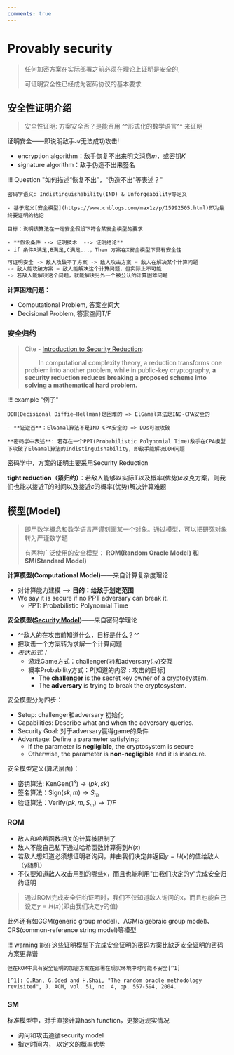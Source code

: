 ```yaml
---
comments: true
---
```

# Provably security


> 任何加密方案在实际部署之前必须在理论上证明是安全的,
> 
> 可证明安全性已经成为密码协议的基本要求


## 安全性证明介绍

> 安全性证明: 方案安全否？是能否用 ^^形式化的数学语言^^ 来证明

证明安全——即说明敌手$\mathcal{A}$无法成功攻击!

- encryption algorithm：敌手恢复不出来明文消息$m$，或密钥$K$
- signature algorithm：敌手伪造不出来签名

!!! Question "如何描述“恢复不出”，“伪造不出”等表述？"

    密码学语义: Indistinguishability(IND) & Unforgeability等定义

    - 基于定义[安全模型](https://www.cnblogs.com/max1z/p/15992505.html)即为最终要证明的结论

    目标：说明该算法在一定安全假设下符合某安全模型的要求

    - **假设条件 --> 证明技术  --> 证明结论**
    - if 条件A满足,B满足,C满足...，Then 方案在X安全模型下具有安全性

```py
可证明安全 -> 敌人攻破不了方案 -> 敌人攻击方案 = 敌人在解决某个计算问题
-> 敌人能攻破方案 = 敌人能解决这个计算问题，但实际上不可能
-> 若敌人能解决这个问题，就能解决另外一个被公认的计算困难问题
```

**计算困难问题：**

- Computational Problem, 答案空间大
- Decisional Problem, 答案空间T/F

### 安全归约

> Cite - [Introduction to Security Reduction](https://link.springer.com/book/10.1007/978-3-319-93049-7):
>
> &nbsp; &nbsp; &nbsp; &nbsp; In computational complexity theory, a reduction transforms one problem into another problem, while in public-key cryptography, **a security reduction reduces breaking a proposed scheme into solving a mathematical hard problem.**

!!! example "例子"

    DDH(Decisional Diffie–Hellman)是困难的 => ElGamal算法是IND-CPA安全的

    - **证逆否**：ElGamal算法不是IND-CPA安全的 => DDs可被攻破

    **密码学中表述**: 若存在一个PPT(Probabilistic Polynomial Time)敌手在CPA模型下攻破了ElGamal算法的Indistinguishability，即敌手能解决DDH问题

密码学中，方案的证明主要采用Security Reduction

**tight reduction（紧归约）**：若敌人能够以实际T以及概率(优势)$\varepsilon$攻克方案，则我们也能以接近T的时间以及接近$\varepsilon$的概率(优势)解决计算难题

## 模型(Model)

> 即用数学概念和数学语言严谨刻画某一个对象。通过模型，可以把研究对象转为严谨数学题
>
> 有两种广泛使用的安全模型： **ROM(Random Oracle Model) 和 SM(Standard Model)**

**计算模型(Computational Model)**——来自计算复杂度理论

  * 对计算能力建模 --> **目的：给敌手划定范围**
  * We say it is secure if no PPT adversary can break it.
    * PPT: Probabilistic Polynomial Time

**安全模型([Security Model](https://documents.uow.edu.au/~fuchun/book/Lecture1-PS.pdf))**——来自密码学理论

  * ^^敌人的在攻击前知道什么，目标是什么？^^
  * 把攻击一个方案转为求解一个计算问题
  * *表达形式：*
    - 游戏$\mathsf{Game}$方式：challenger($\mathcal{C}$)和adversary($\mathcal{A}$)交互
    - 概率Probability方式：$P[\text{知道的内容}:\text{攻击的目标}]$
        + The **challenger** is the secret key owner of a cryptosystem.
        + The **adversary** is trying to break the cryptosystem. 

安全模型分为四步：

  * Setup: challenger和adversary 初始化
  * Capabilities: Describe what and when the adversary queries.
  * Security Goal: 对于adversary赢得game的条件
  * Advantage: Define a parameter satisfying:
      + if the parameter is **negligible**, the cryptosystem is secure
      + Otherwise, the parameter is **non-negligible** and it is insecure.


安全模型定义(算法层面)：

- 密钥算法: $\mathrm{KenGen(1^k)} \to (pk, sk)$
- 签名算法：$\mathrm{Sign}(sk, m) \to S_m$
- 验证算法：$\mathrm{Verify}(pk, m, S_m) \to T/F$

### ROM

- 敌人和哈希函数相关的计算被限制了
- 敌人不能自己私下通过哈希函数计算得到$H(x)$
- 若敌人想知道必须想证明者询问，并由我们决定并返回$y = H(x)$的值给敌人（y随机）
- 不仅要知道敌人攻击用到的哪些x，而且也能利用"由我们决定的y"完成安全归约证明

> 通过ROM完成安全归约证明时，我们不仅知道敌人询问的x，而且也能自己设定$y = H(x)$(即由我们决定y的值)

此外还有如GGM(generic group model)、AGM(algebraic group model)、CRS(common-reference string model)等模型

!!! warning
    能在这些证明模型下完成安全证明的密码方案比缺乏安全证明的密码方案更靠谱

    但在ROM中具有安全证明的加密方案在部署在现实环境中时可能不安全[^1]

    [^1]: C.Ran, G.Oded and H.Shai, "The random oracle methodology revisited", J. ACM, vol. 51, no. 4, pp. 557-594, 2004.

### SM

标准模型中，对手直接计算hash function，更接近现实情况

- 询问和攻击遵循security model
- 指定时间内， 以定义的概率优势


